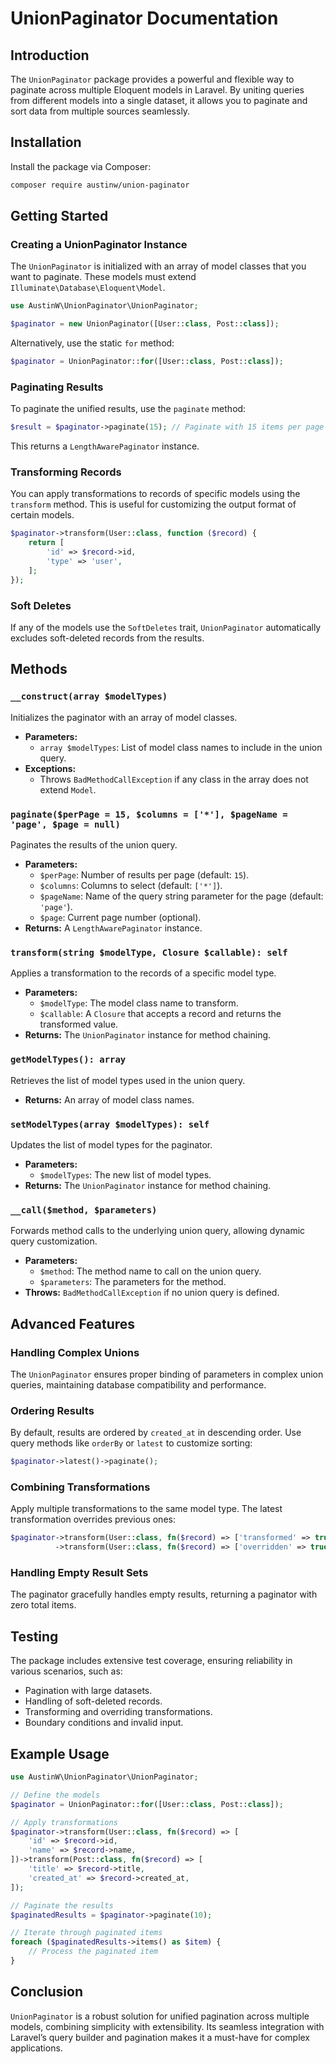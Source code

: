 # UnionPaginator Documentation

## Introduction

The `UnionPaginator` package provides a powerful and flexible way to paginate across multiple Eloquent models in Laravel. By uniting queries from different models into a single dataset, it allows you to paginate and sort data from multiple sources seamlessly.

## Installation

Install the package via Composer:

```bash
composer require austinw/union-paginator
```

## Getting Started

### Creating a UnionPaginator Instance

The `UnionPaginator` is initialized with an array of model classes that you want to paginate. These models must extend `Illuminate\Database\Eloquent\Model`.

```php
use AustinW\UnionPaginator\UnionPaginator;

$paginator = new UnionPaginator([User::class, Post::class]);
```

Alternatively, use the static `for` method:

```php
$paginator = UnionPaginator::for([User::class, Post::class]);
```

### Paginating Results

To paginate the unified results, use the `paginate` method:

```php
$result = $paginator->paginate(15); // Paginate with 15 items per page
```

This returns a `LengthAwarePaginator` instance.

### Transforming Records

You can apply transformations to records of specific models using the `transform` method. This is useful for customizing the output format of certain models.

```php
$paginator->transform(User::class, function ($record) {
    return [
        'id' => $record->id,
        'type' => 'user',
    ];
});
```

### Soft Deletes

If any of the models use the `SoftDeletes` trait, `UnionPaginator` automatically excludes soft-deleted records from the results.

## Methods

### `__construct(array $modelTypes)`

Initializes the paginator with an array of model classes.

- **Parameters:**
    - `array $modelTypes`: List of model class names to include in the union query.
- **Exceptions:**
    - Throws `BadMethodCallException` if any class in the array does not extend `Model`.

### `paginate($perPage = 15, $columns = ['*'], $pageName = 'page', $page = null)`

Paginates the results of the union query.

- **Parameters:**
    - `$perPage`: Number of results per page (default: `15`).
    - `$columns`: Columns to select (default: `['*']`).
    - `$pageName`: Name of the query string parameter for the page (default: `'page'`).
    - `$page`: Current page number (optional).
- **Returns:** A `LengthAwarePaginator` instance.

### `transform(string $modelType, Closure $callable): self`

Applies a transformation to the records of a specific model type.

- **Parameters:**
    - `$modelType`: The model class name to transform.
    - `$callable`: A `Closure` that accepts a record and returns the transformed value.
- **Returns:** The `UnionPaginator` instance for method chaining.

### `getModelTypes(): array`

Retrieves the list of model types used in the union query.

- **Returns:** An array of model class names.

### `setModelTypes(array $modelTypes): self`

Updates the list of model types for the paginator.

- **Parameters:**
    - `$modelTypes`: The new list of model types.
- **Returns:** The `UnionPaginator` instance for method chaining.

### `__call($method, $parameters)`

Forwards method calls to the underlying union query, allowing dynamic query customization.

- **Parameters:**
    - `$method`: The method name to call on the union query.
    - `$parameters`: The parameters for the method.
- **Throws:** `BadMethodCallException` if no union query is defined.

## Advanced Features

### Handling Complex Unions

The `UnionPaginator` ensures proper binding of parameters in complex union queries, maintaining database compatibility and performance.

### Ordering Results

By default, results are ordered by `created_at` in descending order. Use query methods like `orderBy` or `latest` to customize sorting:

```php
$paginator->latest()->paginate();
```

### Combining Transformations

Apply multiple transformations to the same model type. The latest transformation overrides previous ones:

```php
$paginator->transform(User::class, fn($record) => ['transformed' => true])
          ->transform(User::class, fn($record) => ['overridden' => true]);
```

### Handling Empty Result Sets

The paginator gracefully handles empty results, returning a paginator with zero total items.

## Testing

The package includes extensive test coverage, ensuring reliability in various scenarios, such as:

- Pagination with large datasets.
- Handling of soft-deleted records.
- Transforming and overriding transformations.
- Boundary conditions and invalid input.

## Example Usage

```php
use AustinW\UnionPaginator\UnionPaginator;

// Define the models
$paginator = UnionPaginator::for([User::class, Post::class]);

// Apply transformations
$paginator->transform(User::class, fn($record) => [
    'id' => $record->id,
    'name' => $record->name,
])->transform(Post::class, fn($record) => [
    'title' => $record->title,
    'created_at' => $record->created_at,
]);

// Paginate the results
$paginatedResults = $paginator->paginate(10);

// Iterate through paginated items
foreach ($paginatedResults->items() as $item) {
    // Process the paginated item
}
```

## Conclusion

`UnionPaginator` is a robust solution for unified pagination across multiple models, combining simplicity with extensibility. Its seamless integration with Laravel’s query builder and pagination makes it a must-have for complex applications.
